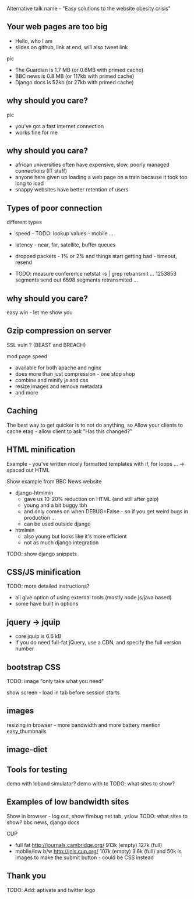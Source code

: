 Alternative talk name - "Easy solutions to the website obesity crisis"

## Your web pages are too big

- Hello, who I am
- slides on github, link at end, will also tweet link

pic

- The Guardian is 1.7 MB (or 0.6MB with primed cache)
- BBC news is 0.8 MB (or 117kb with primed cache)
- Django docs is 52kb (or 27kb with primed cache)

## why should you care?

pic

- you've got a fast internet connection
- works fine for me

## why should you care?

- african universities often have expensive, slow, poorly managed connections (IT staff)
- anyone here given up loading a web page on a train because it took too long to load
- snappy websites have better retention of users

## Types of poor connection

different types

- speed - TODO: lookup values - mobile ...
- latency - near, far, satellite, buffer queues
- dropped packets - 1% or 2% and things start getting bad - timeout, resend

- TODO: measure conference
netstat -s | grep retransmit
...
1253853 segments send out
6598 segments retransmited
...

## why should you care?

easy win - let me show you

## Gzip compression on server

SSL vuln ? (BEAST and BREACH)

mod page speed

- available for both apache and nginx
- does more than just compression - one stop shop
- combine and minify js and css
- resize images and remove metadata
- and more

## Caching

The best way to get quicker is to not do anything, so
Allow your clients to cache
etag - allow client to ask "Has this changed?"

## HTML minification

Example - you've written nicely formatted templates with if, for loops ...
-> spaced out HTML

Show example from BBC News website

- django-htmlmin
  - gave us 10-20% reduction on HTML (and still after gzip)
  - young and a bit buggy tbh
  - and only comes on when DEBUG=False - so if you get weird bugs in production ...
  - can be used outside django
- htmlmin
  - also young but looks like it's more efficient
  - not as much django integration

TODO: show django snippets

## CSS/JS minification

TODO: more detailed instructions?

- all give option of using external tools (mostly node.js/java based)
- some have built in options

## jquery -> jquip

- core jquip is 6.6 kB
- If you do need full-fat jQuery, use a CDN, and specify the full version number

## bootstrap CSS

TODO: image "only take what you need"

show screen - load in tab before session starts

## images

resizing in browser - more bandwidth and more battery
mention easy_thumbnails

## image-diet

## Tools for testing

demo with loband simulator?
demo with tc
TODO: what sites to show?

## Examples of low bandwidth sites

Show in browser - log out, show firebug net tab, yslow
TODO: what sites to show? bbc news, django docs

CUP

- full fat http://journals.cambridge.org/ 913k (empty) 127k (full)
- mobile/low b/w http://jnls.cup.org/ 107k (empty) 3.6k (full) and 50k is images
  to make the submit button - could be CSS instead

## Thank you

TODO: Add: aptivate and twitter logo

